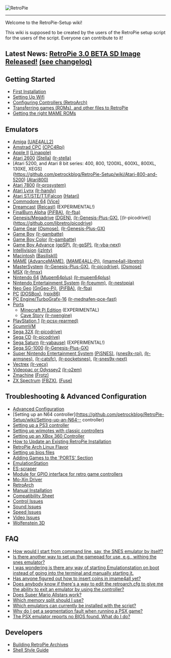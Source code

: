 ![RetroPie](https://lh4.googleusercontent.com/-l146esBcjj0/VQ9adgm0ZJI/AAAAAAAAAPE/wIqh0Q4wwS0/w638-h103-no/RetroPie%2BCenter.png)
***


Welcome to the RetroPie-Setup wiki!

This wiki is supposed to be created by the users of the RetroPie setup script for the users of the script. Everyone can contribute to it!

## Latest News: [RetroPie 3.0 BETA SD Image Released!](http://blog.petrockblock.com/retropie/retropie-downloads/) [(see changelog)](https://github.com/petrockblog/RetroPie-Setup/wiki/Changelogs)


## Getting Started
* [First Installation](https://github.com/petrockblog/RetroPie-Setup/wiki/First-Installation-(RetroPie-SD-Image-2.6))
* [Setting Up Wifi](https://github.com/petrockblog/RetroPie-Setup/wiki/Setting-Up-Wifi)
* [Configuring Controllers (RetroArch)](https://github.com/petrockblog/RetroPie-Setup/wiki/RetroArch-Configuration)
* [Transferring games (ROMs), and other files to RetroPie](https://github.com/petrockblog/RetroPie-Setup/wiki/How-to-get-ROMs-on-the-SD-card)
* [Getting the right MAME ROMs](https://github.com/petrockblog/RetroPie-Setup/wiki/Managing-ROMs)

## Emulators
* [Amiga](https://github.com/petrockblog/RetroPie-Setup/wiki/Amiga) [(UAE4ALL2)](https://github.com/joolswills/uae4all2)
* [Amstrad CPC](https://github.com/petrockblog/RetroPie-Setup/wiki/Amstrad-CPC) [(CPC4Rpi)](http://gaming.capsule-sa.co.za/?gamepress_reviews=cpc4rpi-cpc-6128-emulator-for-raspberry-pi)
* [Apple II](https://github.com/petrockblog/RetroPie-Setup/wiki/Apple-II) [(Linapple)](http://sourceforge.net/projects/linapple/)
* [Atari 2600](https://github.com/petrockblog/RetroPie-Setup/wiki/Atari-2600) [(Stella)](http://stella.sourceforge.net/) [(lr-stella)](https://github.com/libretro/stella-libretro)
* [Atari 5200, and Atari 8 bit series: 400, 800, 1200XL, 600XL, 800XL, 130XE, XEGS]      
 (https://github.com/petrockblog/RetroPie-Setup/wiki/Atari-800-and-5200) [(Atari800)](http://atari800.sourceforge.net/)
* [Atari 7800](https://github.com/petrockblog/RetroPie-Setup/wiki/Atari-7800) [(lr-prosystem)](https://github.com/libretro/prosystem-libretro)
* [Atari Lynx](https://github.com/petrockblog/RetroPie-Setup/wiki/Atari-Lynx) [(lr-handy)](https://github.com/libretro/libretro-handy)
* [Atari ST/STE/TT/Falcon](https://github.com/petrockblog/RetroPie-Setup/wiki/Atari-ST-STE-TT-Falcon) [(Hatari)](http://hatari.tuxfamily.org/)
* [Commodore 64](https://github.com/petrockblog/RetroPie-Setup/wiki/Commodore-64) [(Vice)](http://vice-emu.sourceforge.net/)
* [Dreamcast](https://github.com/petrockblog/RetroPie-Setup/wiki/Dreamcast) [(Reicast)](https://github.com/reicast/reicast-emulator) (EXPERIMENTAL!)
* [FinalBurn Alpha](https://github.com/petrockblog/RetroPie-Setup/wiki/FinalBurn-Alpha) [(PiFBA)](http://sourceforge.net/projects/pifba/), [(lr-fba)](https://github.com/libretro/fba-libretro)
* [Genesis/Megadrive](https://github.com/petrockblog/RetroPie-Setup/wiki/Genesis-Megadrive) [(DGEN)](http://dgen.sourceforge.net/), [(lr-Genesis-Plus-GX)](https://github.com/libretro/Genesis-Plus-GX), [(lr-picodrive)] (https://github.com/libretro/picodrive)
* [Game Gear](https://github.com/petrockblog/RetroPie-Setup/wiki/Game-Gear) [(Osmose)](http://www.lgdb.org/emulator/osmose), [(lr-Genesis-Plus-GX)](https://github.com/libretro/Genesis-Plus-GX)
* [Game Boy](https://github.com/petrockblog/RetroPie-Setup/wiki/Game-Boy) [(lr-gambatte)](https://github.com/libretro/gambatte-libretro)
* [Game Boy Color](https://github.com/petrockblog/RetroPie-Setup/wiki/Game-Boy-Color) [(lr-gambatte)](https://github.com/libretro/gambatte-libretro)
* [Game Boy Advance](https://github.com/petrockblog/RetroPie-Setup/wiki/Game-Boy-Advance) [(gpSP)](https://github.com/DPRCZ/gpsp), [(lr-gpSP)](https://github.com/libretro/gpsp), [(lr-vba-next)](https://github.com/libretro/vba-next)
* [Intellivision](https://github.com/petrockblog/RetroPie-Setup/wiki/Intellivision) [(jzIntv)](http://spatula-city.org/~im14u2c/intv/)
* [Macintosh](https://github.com/petrockblog/RetroPie-Setup/wiki/Macintosh) [(BasiliskII)](http://basilisk.cebix.net/)
* [MAME](https://github.com/petrockblog/RetroPie-Setup/wiki/MAME) [(AdvanceMAME)](http://advancemame.sourceforge.net/), [(MAME4ALL-Pi)](http://sourceforge.net/projects/mame4allpi/), [(imame4all-libretro)](https://github.com/libretro/imame4all-libretro)
* [MasterSystem](https://github.com/petrockblog/RetroPie-Setup/wiki/Master-System) [(lr-Genesis-Plus-GX)](https://github.com/libretro/Genesis-Plus-GX), [(lr-picodrive)](https://github.com/libretro/picodrive),  [(Osmose)](http://www.lgdb.org/emulator/osmose)
* [MSX](https://github.com/petrockblog/RetroPie-Setup/wiki/MSX) [(lr-fmsx)](https://github.com/libretro/fmsx-libretro)
* [Nintendo 64](https://github.com/petrockblog/RetroPie-Setup/wiki/Nintendo-64) [(Mupen64plus)](https://code.google.com/p/mupen64plus/) [(lr-mupen64plus)](https://github.com/libretro/mupen64plus-libretro)
* [Nintendo Entertainment System](https://github.com/petrockblog/RetroPie-Setup/wiki/Nintendo-Entertainment-System) [(lr-fceumm)](https://github.com/libretro/libretro-fceumm), [(lr-nestopia)](https://github.com/libretro/nestopia)
* [Neo Geo](https://github.com/petrockblog/RetroPie-Setup/wiki/Neo-Geo) [(GnGeo-Pi)](https://github.com/ymartel06/GnGeo-Pi), [(PiFBA)](http://sourceforge.net/projects/pifba/), [(lr-fba)](https://github.com/libretro/fba-libretro)
* [PC](https://github.com/petrockblog/RetroPie-Setup/wiki/PC) [(DOSBox)](http://www.dosbox.com/), [(rpix86)](http://rpix86.patrickaalto.com/)
* [PC Engine/TurboGrafx-16](https://github.com/petrockblog/RetroPie-Setup/wiki/PC-Engine) [(lr-mednafen-pce-fast)](https://github.com/libretro/beetle-pce-fast-libretro)
* [Ports](https://github.com/petrockblog/RetroPie-Setup/wiki/Ports)
  * [Minecraft Pi Edition](https://github.com/petrockblog/RetroPie-Setup/wiki/Minecraft) (EXPERIMENTAL)
  * [Cave Story](https://github.com/petrockblog/RetroPie-Setup/wiki/CaveStory) [(lr-nxengine)](https://github.com/libretro/nxengine-libretro)
* [PlayStation 1](https://github.com/petrockblog/RetroPie-Setup/wiki/Playstation-1) [(lr-pcsx-rearmed)](https://github.com/libretro/pcsx_rearmed)
* [ScummVM](https://github.com/petrockblog/RetroPie-Setup/wiki/ScummVM)
* [Sega 32X](https://github.com/petrockblog/RetroPie-Setup/wiki/Sega-32X) [(lr-picodrive)](https://github.com/libretro/picodrive)
* [Sega CD](https://github.com/petrockblog/RetroPie-Setup/wiki/Sega-CD) [(lr-picodrive)](https://github.com/libretro/picodrive)
* [Sega Saturn](https://github.com/petrockblog/RetroPie-Setup/wiki/Saturn) [(lr-yabause)](https://github.com/libretro/yabause) (EXPERIMENTAL!)
* [Sega SG-1000](https://github.com/petrockblog/RetroPie-Setup/wiki/SG-1000) [(lr-Genesis-Plus-GX)](https://github.com/libretro/Genesis-Plus-GX)
* [Super Nintendo Entertainment System](https://github.com/petrockblog/RetroPie-Setup/wiki/Super-Nintendo-Entertainment-System) [(PiSNES)](http://sourceforge.net/projects/pisnes/), [(snes9x-rpi)](https://github.com/joolswills/snes9x-rpi), [(lr-armsnes)](https://github.com/rmaz/ARMSNES-libretro), [(lr-catsfc)](https://github.com/libretro/CATSFC-libretro), [(lr-pocketsnes)](https://github.com/libretro/pocketsnes-libretro), [(lr-snes9x-next)](https://github.com/libretro/snes9x-next)
* [Vectrex](https://github.com/petrockblog/RetroPie-Setup/wiki/Vectrex) [(lr-vecx)](https://github.com/libretro/libretro-vecx)
* [Videopac or Odyssey2](https://github.com/petrockblog/RetroPie-Setup/wiki/VideoPac-or-Odyssey-2) [(lr-o2em)](https://github.com/libretro/libretro-o2em)
* [Zmachine](https://github.com/petrockblog/RetroPie-Setup/wiki/Zmachine) [(Frotz)](http://frotz.sourceforge.net/)
* [ZX Spectrum](https://github.com/petrockblog/RetroPie-Setup/wiki/ZX-Spectrum) [(FBZX)](http://www.rastersoft.com/fbzx.html), [(Fuse)](http://fuse-emulator.sourceforge.net/)

## Troubleshooting & Advanced Configuration
* [Advanced Configuration](https://github.com/petrockblog/RetroPie-Setup/wiki/Advanced-Configuration)
* [Setting up an N64 controller](https://github.com/petrockblog/RetroPie-Setup/wiki/Setting-up-an-N64-- controller)
* [Setting up a PS3 controller](https://github.com/petrockblog/RetroPie-Setup/wiki/Setting-up-a-PS3-controller)
* [Setting up wiimotes with classic controllers](https://github.com/petrockblog/RetroPie-Setup/wiki/Wiimotes-with-classic-controllers)
* [Setting up an XBox 360 Controller](https://github.com/petrockblog/RetroPie-Setup/wiki/Setting-up-the-XBox360-controller)
* [How to Update an Existing RetroPie Installation](https://github.com/petrockblog/RetroPie-Setup/wiki/How-to-Update-an-Existing-RetroPie-Installation)
* [RetroPie Arch Linux Flavor](https://github.com/petrockblog/RetroPie-Setup/wiki/RetroPie-Arch-Linux-Flavor)
* [Setting up bios files](https://github.com/petrockblog/RetroPie-Setup/wiki/BIOS-setup-for-RetroPie)
* [Adding Games to the 'PORTS' Section](https://github.com/petrockblog/RetroPie-Setup/wiki/Adding-software-to-Ports)
* [EmulationStation](https://github.com/petrockblog/RetroPie-Setup/wiki/EmulationStation)
* [ES-scraper](https://github.com/petrockblog/RetroPie-Setup/wiki/ES-scraper)
* [Module for GPIO interface for retro game controllers](https://github.com/petrockblog/RetroPie-Setup/wiki/Module-for-GPIO-interface-for-retro-game-controllers)
* [Mo-Xin Driver](https://github.com/petrockblog/RetroPie-Setup/wiki/Troubles-with-the-Xin-Mo-Controller)
* [RetroArch](https://github.com/petrockblog/RetroPie-Setup/wiki/RetroArch)
* [Manual Installation](https://github.com/petrockblog/RetroPie-Setup/wiki/First-Installation)
* [Compatibility Sheet](https://github.com/petrockblog/RetroPie-Setup/wiki/Compatibility-Sheet)
* [Control Issues](https://github.com/petrockblog/RetroPie-Setup/wiki/Control-Issues)
* [Sound Issues](https://github.com/petrockblog/RetroPie-Setup/wiki/Sound-Issues)
* [Speed Issues](https://github.com/petrockblog/RetroPie-Setup/wiki/Speed-Issues)
* [Video Issues](https://github.com/petrockblog/RetroPie-Setup/wiki/Video-Issues)
* [Wolfenstein 3D](https://github.com/petrockblog/RetroPie-Setup/wiki/Wolfenstein-3D-Troubleshooting)

## FAQ

* [How would I start from command line, say, the SNES emulator by itself?](https://github.com/petrockblog/RetroPie-Setup/wiki/How-would-I-start-from-command-line,-say,-the-SNES-emulator-by-itself%3F)
* [Is there another way to set up the gamepad for use, e.g., withing the snes emulator?](https://github.com/petrockblog/RetroPie-Setup/wiki/Is-there-another-way-to-set-up-the-gamepad-for-use,-e.g.,-withing-the-snes-emulator%3F)
* [I was wondering is there any way of starting Emulationstation on boot instead of going into the terminal and manually starting it.](https://github.com/petrockblog/RetroPie-Setup/wiki/I-was-wondering-is-there-any-way-of-starting-Emulationstation-on-boot-instead-of-going-into-the-terminal-and-manually-starting-it.)
* [Has anyone figured out how to insert coins in imame4all yet?](https://github.com/petrockblog/RetroPie-Setup/wiki/Has-anyone-figured-out-how-to-insert-coins-in-imame4all-yet%3F)
* [Does anybody know if there's a way to edit the retroarch.cfg to give me the ability to exit an emulator by using the controller?](https://github.com/petrockblog/RetroPie-Setup/wiki/Does-anybody-know-if-there%27s-a-way-to-edit-the-retroarch.cfg-to-give-me-the-ability-to-exit-an-emulator-by-using-the-controller%3F)
* [Does Super Mario Allstars work?](https://github.com/petrockblog/RetroPie-Setup/wiki/Does-Super-Mario-All-Stars-work%3F)
* [Which memory split should I use?](https://github.com/petrockblog/RetroPie-Setup/wiki/Which-memory-split-should-I-use%3F)
* [Which emulators can currently be installed with the script?](https://github.com/petrockblog/RetroPie-Setup/wiki/Supported-Systems-Emulators)
* [Why do I get a segmentation fault when running a PSX game?](https://github.com/petrockblog/RetroPie-Setup/wiki/Why-do-I-get-a-segmentation-fault-when-running-a-PSX-game%3F)
* [The PSX emulator reports no BIOS found. What do I do?](https://github.com/petrockblog/RetroPie-Setup/wiki/The-PSX-emulator-reports-no-BIOS-found.-What-do-I-do%3F)

## Developers

 * [Building RetroPie Archives](https://github.com/petrockblog/RetroPie-Setup/wiki/Building-RetroPie-Archives)
 * [Shell Style Guide](https://github.com/petrockblog/RetroPie-Setup/wiki/Shell-Style-Guide)